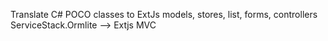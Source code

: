 Translate C# POCO classes to ExtJs models, stores, list, forms, controllers
ServiceStack.Ormlite --> Extjs MVC
